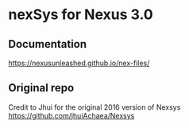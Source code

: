 # nexSys for Nexus 3.0

## Documentation

https://nexusunleashed.github.io/nex-files/

## Original repo

Credit to Jhui for the original 2016 version of Nexsys
https://github.com/jhuiAchaea/Nexsys
